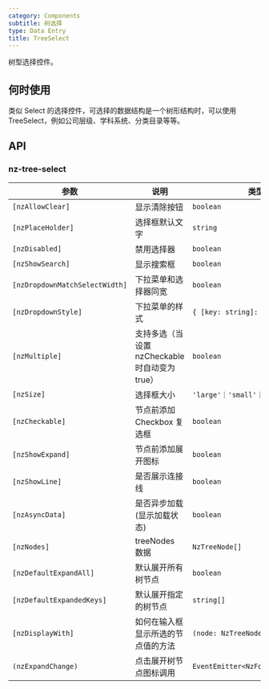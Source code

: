 ```yaml
---
category: Components
subtitle: 树选择
type: Data Entry
title: TreeSelect
---
```


树型选择控件。

## 何时使用

类似 Select 的选择控件，可选择的数据结构是一个树形结构时，可以使用 TreeSelect，例如公司层级、学科系统、分类目录等等。

## API

### nz-tree-select

| 参数 | 说明 | 类型 | 默认值 |
| --- | --- | --- | --- |
| `[nzAllowClear]` | 显示清除按钮 | `boolean` | `false` |
| `[nzPlaceHolder]` | 选择框默认文字 | `string` | - |
| `[nzDisabled]` | 禁用选择器 | `boolean` | `false` |
| `[nzShowSearch]` | 显示搜索框 | `boolean` | `false` |
| `[nzDropdownMatchSelectWidth]` | 下拉菜单和选择器同宽 | `boolean` | `true` |
| `[nzDropdownStyle]` | 下拉菜单的样式 | `{ [key: string]: string; }` | - |
| `[nzMultiple]` | 支持多选（当设置 nzCheckable 时自动变为true） | `boolean` | `false` |
| `[nzSize]` | 选择框大小 | `'large'｜'small'｜'default'` | `'default'` |
| `[nzCheckable]` | 节点前添加 Checkbox 复选框 | `boolean` | `false` |
| `[nzShowExpand]` | 节点前添加展开图标 | `boolean` | `true` |
| `[nzShowLine]` | 是否展示连接线 | `boolean` | `false` |
| `[nzAsyncData]` | 是否异步加载(显示加载状态) | `boolean` | `false` |
| `[nzNodes]` | treeNodes 数据 | `NzTreeNode[]` | `[]` |
| `[nzDefaultExpandAll]` | 默认展开所有树节点 | `boolean` | `false` |
| `[nzDefaultExpandedKeys]` | 默认展开指定的树节点 | `string[]` | - |
| `[nzDisplayWith]` | 如何在输入框显示所选的节点值的方法 | `(node: NzTreeNode) => string` | `(node: NzTreeNode) => node.title` |
| `(nzExpandChange)` | 点击展开树节点图标调用 | `EventEmitter<NzFormatEmitEvent>` | - |
